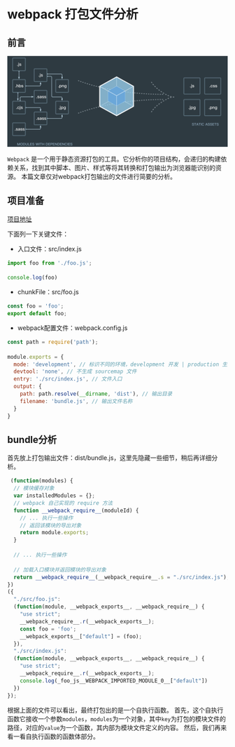 # webpack 打包文件分析

## 前言
![webpack](https://github.com/zhangyanling77/learn-webpack/blob/master/webpack.png)

`Webpack` 是一个用于静态资源打包的工具。它分析你的项目结构，会递归的构建依赖关系，找到其中脚本、图片、样式等将其转换和打包输出为浏览器能识别的资源。
本篇文章仅对webpack打包输出的文件进行简要的分析。

## 项目准备
[项目地址](https://github.com/zhangyanling77/learn-webpack)

下面列一下关键文件：

- 入口文件：src/index.js
```javascript
import foo from './foo.js';

console.log(foo)
```
- chunkFile：src/foo.js
```javascript
const foo = 'foo';
export default foo;
```
- webpack配置文件：webpack.config.js
```javascript
const path = require('path');

module.exports = {
  mode: 'development', // 标识不同的环境，development 开发 | production 生产
  devtool: 'none', // 不生成 sourcemap 文件
  entry: './src/index.js', // 文件入口
  output: {
    path: path.resolve(__dirname, 'dist'), // 输出目录
    filename: 'bundle.js', // 输出文件名称
  }
}
```
## bundle分析
首先放上打包输出文件：dist/bundle.js，这里先隐藏一些细节，稍后再详细分析。

```javascript
 (function(modules) {
  // 模块缓存对象
  var installedModules = {};
  // webpack 自己实现的 require 方法
  function __webpack_require__(moduleId) {
    // ... 执行一些操作
    // 返回该模块的导出对象
    return module.exports;
  }

  // ... 执行一些操作

  // 加载入口模块并返回模块的导出对象
  return __webpack_require__(__webpack_require__.s = "./src/index.js");
})
({
  "./src/foo.js":
  (function(module, __webpack_exports__, __webpack_require__) {
    "use strict";
    __webpack_require__.r(__webpack_exports__);
    const foo = 'foo';
    __webpack_exports__["default"] = (foo);
  }),
  "./src/index.js":
  (function(module, __webpack_exports__, __webpack_require__) {
    "use strict";
    __webpack_require__.r(__webpack_exports__);
    console.log(_foo_js__WEBPACK_IMPORTED_MODULE_0__["default"])
  })
});
```

根据上面的文件可以看出，最终打包出的是一个自执行函数。
首先，这个自执行函数它接收一个参数`modules`，`modules`为一个对象，其中`key`为打包的模块文件的路径，对应的`value`为一个函数，其内部为模块文件定义的内容。
然后，我们再来看一看自执行函数的函数体部分。
